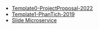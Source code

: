 - [Template0-ProjectProposal-2022](https://docs.google.com/document/d/1vF79n1pk-i2mqL8MNuni_JLSoQ7-tNIH/edit?usp=sharing&ouid=108930669264762401606&rtpof=true&sd=true)
- [Template1-PhanTich-2019](https://docs.google.com/document/d/1k-NXq2NEEfQt2OPZFIC8Lyv694gFW7SWHlqnB1ZXKOc/edit?usp=sharing)
- [Slide Microservice](https://studenthcmusedu-my.sharepoint.com/:p:/g/personal/20120412_student_hcmus_edu_vn/EYG9blcNNGVEiZbhGKW2XKYBacnwEJaL2sevn02s6m1CBg?rtime=GLtqy_bC2kg)
